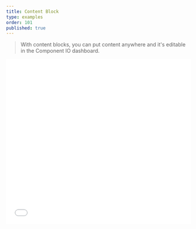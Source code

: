 ```yaml
---
title: Content Block
type: examples
order: 101
published: true
---
```


> With content blocks, you can put content anywhere and it's editable in the Component IO dashboard.

<iframe width="100%" height="450" src="//jsfiddle.net/component/1hqag2zq/embedded/result,html,js,css/" allowfullscreen="allowfullscreen" frameborder="0"></iframe>
